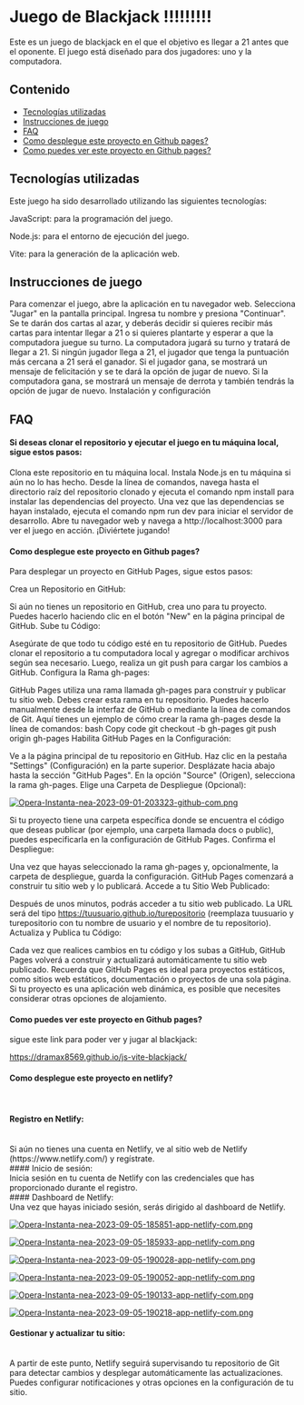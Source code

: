 # Juego de Blackjack !!!!!!!!!

Este es un juego de blackjack en el que el objetivo es llegar a 21 antes que el oponente. El juego está diseñado para dos jugadores: uno y la computadora.



## Contenido

 - [Tecnologías utilizadas](https://awesomeopensource.com/project/elangosundar/awesome-README-templates)
 - [Instrucciones de juego](https://github.com/matiassingers/awesome-readme)
 - [FAQ](https://bulldogjob.com/news/449-how-to-write-a-good-readme-for-your-github-project)
 - [Como desplegue este proyecto en Github pages?](https://bulldogjob.com/news/449-how-to-write-a-good-readme-for-your-github-project)
 - [Como puedes ver este proyecto en Github pages?](https://bulldogjob.com/news/449-how-to-write-a-good-readme-for-your-github-project)


## Tecnologías utilizadas

Este juego ha sido desarrollado utilizando las siguientes tecnologías:

JavaScript: para la programación del juego.

Node.js: para el entorno de ejecución del juego.

Vite: para la generación de la aplicación web.

## Instrucciones de juego
Para comenzar el juego, abre la aplicación en tu navegador web.
Selecciona "Jugar" en la pantalla principal.
Ingresa tu nombre y presiona "Continuar".
Se te darán dos cartas al azar, y deberás decidir si quieres recibir más cartas para intentar llegar a 21 o si quieres plantarte y esperar a que la computadora juegue su turno.
La computadora jugará su turno y tratará de llegar a 21.
Si ningún jugador llega a 21, el jugador que tenga la puntuación más cercana a 21 será el ganador.
Si el jugador gana, se mostrará un mensaje de felicitación y se te dará la opción de jugar de nuevo. Si la computadora gana, se mostrará un mensaje de derrota y también tendrás la opción de jugar de nuevo.
Instalación y configuración




## FAQ

#### Si deseas clonar el repositorio y ejecutar el juego en tu máquina local, sigue estos pasos:

Clona este repositorio en tu máquina local.
Instala Node.js en tu máquina si aún no lo has hecho.
Desde la línea de comandos, navega hasta el directorio raíz del repositorio clonado y ejecuta el comando npm install para instalar las dependencias del proyecto.
Una vez que las dependencias se hayan instalado, ejecuta el comando npm run dev para iniciar el servidor de desarrollo.
Abre tu navegador web y navega a http://localhost:3000 para ver el juego en acción.
¡Diviértete jugando!

#### Como desplegue este proyecto en Github pages?

Para desplegar un proyecto en GitHub Pages, sigue estos pasos:

Crea un Repositorio en GitHub:

Si aún no tienes un repositorio en GitHub, crea uno para tu proyecto. Puedes hacerlo haciendo clic en el botón "New" en la página principal de GitHub.
Sube tu Código:

Asegúrate de que todo tu código esté en tu repositorio de GitHub. Puedes clonar el repositorio a tu computadora local y agregar o modificar archivos según sea necesario. Luego, realiza un git push para cargar los cambios a GitHub.
Configura la Rama gh-pages:

GitHub Pages utiliza una rama llamada gh-pages para construir y publicar tu sitio web. Debes crear esta rama en tu repositorio. Puedes hacerlo manualmente desde la interfaz de GitHub o mediante la línea de comandos de Git. Aquí tienes un ejemplo de cómo crear la rama gh-pages desde la línea de comandos:
bash
Copy code
git checkout -b gh-pages
git push origin gh-pages
Habilita GitHub Pages en la Configuración:

Ve a la página principal de tu repositorio en GitHub.
Haz clic en la pestaña "Settings" (Configuración) en la parte superior.
Desplázate hacia abajo hasta la sección "GitHub Pages".
En la opción "Source" (Origen), selecciona la rama gh-pages.
Elige una Carpeta de Despliegue (Opcional):

[![Opera-Instanta-nea-2023-09-01-203323-github-com.png](https://i.postimg.cc/W1hymmkP/Opera-Instanta-nea-2023-09-01-203323-github-com.png)](https://postimg.cc/sMCKshmn)

Si tu proyecto tiene una carpeta específica donde se encuentra el código que deseas publicar (por ejemplo, una carpeta llamada docs o public), puedes especificarla en la configuración de GitHub Pages.
Confirma el Despliegue:

Una vez que hayas seleccionado la rama gh-pages y, opcionalmente, la carpeta de despliegue, guarda la configuración. GitHub Pages comenzará a construir tu sitio web y lo publicará.
Accede a tu Sitio Web Publicado:

Después de unos minutos, podrás acceder a tu sitio web publicado. La URL será del tipo https://tuusuario.github.io/turepositorio (reemplaza tuusuario y turepositorio con tu nombre de usuario y el nombre de tu repositorio).
Actualiza y Publica tu Código:

Cada vez que realices cambios en tu código y los subas a GitHub, GitHub Pages volverá a construir y actualizará automáticamente tu sitio web publicado.
Recuerda que GitHub Pages es ideal para proyectos estáticos, como sitios web estáticos, documentación o proyectos de una sola página. Si tu proyecto es una aplicación web dinámica, es posible que necesites considerar otras opciones de alojamiento.

#### Como puedes ver este proyecto en Github pages?

sigue este link para poder ver y jugar al blackjack:

https://dramax8569.github.io/js-vite-blackjack/

#### Como desplegue este proyecto en netlify?

<br>

#### Registro en Netlify:
<br>
Si aún no tienes una cuenta en Netlify, ve al sitio web de Netlify (https://www.netlify.com/) y regístrate.
<br>
#### Inicio de sesión:
<br>
Inicia sesión en tu cuenta de Netlify con las credenciales que has proporcionado durante el registro.
<br>
#### Dashboard de Netlify:
<br>
Una vez que hayas iniciado sesión, serás dirigido al dashboard de Netlify.


[![Opera-Instanta-nea-2023-09-05-185851-app-netlify-com.png](https://i.postimg.cc/8c05Gv46/Opera-Instanta-nea-2023-09-05-185851-app-netlify-com.png)](https://postimg.cc/Wq0j6hQN)

[![Opera-Instanta-nea-2023-09-05-185933-app-netlify-com.png](https://i.postimg.cc/g0W0GmVN/Opera-Instanta-nea-2023-09-05-185933-app-netlify-com.png)](https://postimg.cc/Mn9wDkrQ)

[![Opera-Instanta-nea-2023-09-05-190028-app-netlify-com.png](https://i.postimg.cc/qRmBcK95/Opera-Instanta-nea-2023-09-05-190028-app-netlify-com.png)](https://postimg.cc/phFtRmVf)

[![Opera-Instanta-nea-2023-09-05-190052-app-netlify-com.png](https://i.postimg.cc/dV8qHpbd/Opera-Instanta-nea-2023-09-05-190052-app-netlify-com.png)](https://postimg.cc/dhVPDHtt)

[![Opera-Instanta-nea-2023-09-05-190133-app-netlify-com.png](https://i.postimg.cc/3wY3P9hq/Opera-Instanta-nea-2023-09-05-190133-app-netlify-com.png)](https://postimg.cc/gxt9hVny)

[![Opera-Instanta-nea-2023-09-05-190218-app-netlify-com.png](https://i.postimg.cc/DZznzZ8d/Opera-Instanta-nea-2023-09-05-190218-app-netlify-com.png)](https://postimg.cc/LqGrCmkn)

#### Gestionar y actualizar tu sitio:
<br>
A partir de este punto, Netlify seguirá supervisando tu repositorio de Git para detectar cambios y desplegar automáticamente las actualizaciones. Puedes configurar notificaciones y otras opciones en la configuración de tu sitio.
